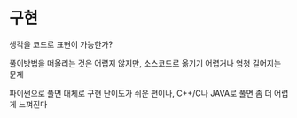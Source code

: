# 구현

생각을 코드로 표현이 가능한가?

풀이방법을 떠올리는 것은 어렵지 않지만, 소스코드로 옮기기 어렵거나 엄청 길어지는 문제

파이썬으로 풀면 대체로 구현 난이도가 쉬운 편이나, C++/C나 JAVA로 풀면 좀 더 어렵게 느껴진다

